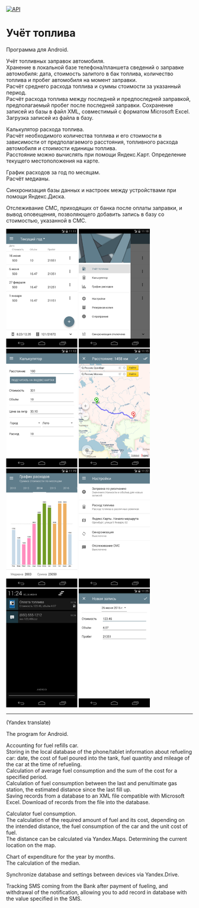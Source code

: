 [![API](https://img.shields.io/badge/API-17%2B-brightgreen.svg?style=flat)](https://android-arsenal.com/api?level=17)
# Учёт топлива
Программа для Android.

Учёт топливных заправок автомобиля.<br>
Хранение в локальной базе телефона/планшета сведений о заправке автомобиля: дата, стоимость залитого в бак топлива, количество топлива и пробег автомобиля на момент заправки.<br>
Расчёт среднего расхода топлива и суммы стоимости за указанный период.<br>
Расчёт расхода топлива между последней и предпоследней заправкой, предполагаемый пробег после последней заправки.
Сохранение записей из базы в файл XML, совместимый с форматом Microsoft Excel. Загрузка записей из файла в базу.

Калькулятор расхода топлива.<br>
Расчёт необходимого количества топлива и его стоимости в зависимости от предполагаемого расстояния, топливного расхода автомобиля и стоимости единицы топлива.<br>
Расстояние можно вычислять при помощи Яндекс.Карт. Определение текущего местоположения на карте.

График расходов за год по месяцам.<br>
Расчёт медианы.

Синхронизация базы данных и настроек между устройствами при помощи Яндекс.Диска.

Отслеживание СМС, приходящих от банка после оплаты заправки, и вывод оповещения, позволяющего добавить запись в базу со стоимостью, указанной в СМС.

<img src="screenshots/Screenshot 01.1.png" width="192">
<img src="screenshots/Screenshot 01.2.png" width="192">
<img src="screenshots/Screenshot 02.png" width="192">
<img src="screenshots/Screenshot 03.png" width="192">
<img src="screenshots/Screenshot 04.png" width="192">
<img src="screenshots/Screenshot 05.png" width="192">
<img src="screenshots/Screenshot 06.png" width="192">
<img src="screenshots/Screenshot 07.png" width="192">

------------------------------------------------------------
(Yandex translate)

The program for Android.

Accounting for fuel refills car.<br>
Storing in the local database of the phone/tablet information about refueling car: date, the cost of fuel poured into the tank, fuel quantity and mileage of the car at the time of refueling.<br>
Calculation of average fuel consumption and the sum of the cost for a specified period.<br>
Calculation of fuel consumption between the last and penultimate gas station, the estimated distance since the last fill up.<br>
Saving records from a database to an XML file compatible with Microsoft Excel. Download of records from the file into the database.

Calculator fuel consumption.<br>
The calculation of the required amount of fuel and its cost, depending on the intended distance, the fuel consumption of the car and the unit cost of fuel.<br>
The distance can be calculated via Yandex.Maps. Determining the current location on the map.

Chart of expenditure for the year by months.<br>
The calculation of the median.

Synchronize database and settings between devices via Yandex.Drive.

Tracking SMS coming from the Bank after payment of fueling, and withdrawal of the notification, allowing you to add record in database with the value specified in the SMS.
